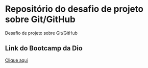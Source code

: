 # Repositório do desafio de projeto sobre Git/GitHub
Desafio de projeto sobre Git/GitHub

## Link do Bootcamp da Dio
[Clique aqui](https://web.dio.me/home)
